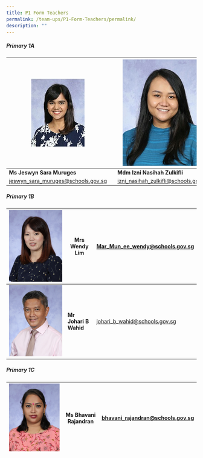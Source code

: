 ```yaml
---
title: P1 Form Teachers
permalink: /team-ups/P1-Form-Teachers/permalink/
description: ""
---
```

##### **Primary 1A**

| ![](/images/Our%20Team%20UPS/P1%20Form%20Teachers/Jeswyn1@3x%20(2).jpg)|  | ![](/images/Our%20Team%20UPS/P1%20Form%20Teachers/izni2.jpg)|
| ----- | ----- | ----- |
| **Ms Jeswyn Sara Muruges**     |    | **Mdm Izni Nasihah Zulkifli**   |
| [jeswyn\_sara\_muruges@schools.gov.sg](mailto:jeswyn_sara_muruges@schools.gov.sg)|  | [izni\_nasihah\_zulkifli@schools.gov.sg](mailto:izni_nasihah_zulkifli@schools.gov.sg)|


##### **Primary 1B**

| ![](/images/Our%20Team%20UPS/P1%20Form%20Teachers/mrs%20wendy%20lim-mar%20mun%20ee.jpg) | **Mrs Wendy Lim** | [Mar\_Mun\_ee\_wendy@schools.gov.sg](mailto:Mar_Mun_ee_wendy@schools.gov.sg) |
| -------- | -------- | -------- |
| ![](/images/Our%20Team%20UPS/SL%20&%20Middle%20Management/Middle%20Management/mr%20johari%20wahid.jpg) | **Mr Johari B Wahid** | [johari\_b\_wahid@schools.gov.sg](mailto:johari_b_wahid@schools.gov.sg) |

##### **Primary 1C**



| ![](/images/Our%20Team%20UPS/P1%20Form%20Teachers/ms%20bhavani%20rajandran.jpg) | **Ms Bhavani Rajandran** | [bhavani\_rajandran@schools.gov.sg](mailto:bhavani_rajandran@schools.gov.sg) |
| -------- | -------- | -------- |